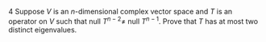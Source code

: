4 Suppose $V$ is an $n$-dimensional complex vector space and $T$ is an operator on $V$ such that null $T^{n-2} \neq$ null $T^{n-1}$. Prove that $T$ has at most two distinct eigenvalues.
